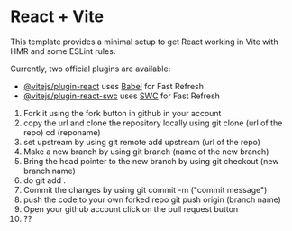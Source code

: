 # React + Vite

This template provides a minimal setup to get React working in Vite with HMR and some ESLint rules.

Currently, two official plugins are available:

- [@vitejs/plugin-react](https://github.com/vitejs/vite-plugin-react/blob/main/packages/plugin-react/README.md) uses [Babel](https://babeljs.io/) for Fast Refresh
- [@vitejs/plugin-react-swc](https://github.com/vitejs/vite-plugin-react-swc) uses [SWC](https://swc.rs/) for Fast Refresh


1. Fork it using the fork button in github in your account
2. copy the url and clone the repository locally using
    git clone (url of the repo)
    cd (reponame)
3. set upstream by using
    git remote add upstream (url of the repo)
4. Make a new branch by using
    git branch (name of the new branch)
5. Bring the head pointer to the new branch by using
    git checkout (new branch name)
6. do
    git add .
7. Commit the changes by using
    git commit -m ("commit message")
8. push the code to your own forked repo
    git push origin (branch name)
9. Open your github account click on the pull request button
10. ??